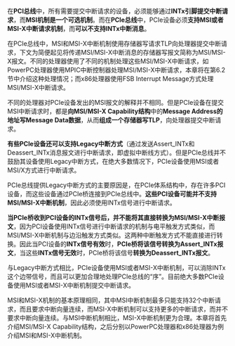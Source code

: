 在**PCI总线**中，所有需要提交中断请求的设备，必须能够通过**INTx引脚提交中断请求**，而**MSI机制是一个可选机制**。而在**PCIe总线**中，PCIe设备必须**支持MSI或者MSI-X中断请求机制**，而**可以不支持INTx中断消息**。

在PCIe总线中，MSI和MSI-X中断机制使用存储器写请求TLP向处理器提交中断请求，下文为简便起见将传递MSI/MSI-X中断消息的存储器写报文简称为MSI/MSI-X报文。不同的处理器使用了不同的机制处理这些MSI/MSI-X中断请求，如PowerPC处理器使用MPIC中断控制器处理MSI/MSI-X中断请求，本章将在第6.2节中介绍这种处理情况；而x86处理器使用FSB Interrupt Message方式处理MSI/MSI-X中断请求。

不同的处理器对PCIe设备发出的MSI报文的解释并不相同。但是PCIe设备在提交MSI中断请求时，都是**向MSI/MSI-X Capability结构**中的**Message Address的地址写Message Data数据**，从而**组成一个存储器写TLP**，向处理器提交中断请求。

**有些PCIe设备还可以支持Legacy中断方式**（通过发送Assert\_INTx和Deassert\_INTx消息报文进行中断请求，即虚拟中断线方式）。但是PCIe总线并不鼓励其设备使用Legacy中断方式，在绝大多数情况下，PCIe设备使用MSI或者MSI/X方式进行中断请求。

PCIe总线提供Legacy中断方式的主要原因是，在PCIe体系结构中，存在许多PCI设备，而这些设备通过PCIe桥连接到PCIe总线中。**这些PCI设备可能并不支持MSI/MSI-X中断机制**，因此必须使用INTx信号进行中断请求。

**当PCIe桥收到PCI设备的INTx信号后，并不能将其直接转换为MSI/MSI-X中断报文**，因为PCI设备使用INTx信号进行中断请求的机制与电平触发方式类似，而MSI/MSI-X中断机制与边沿触发方式类似。这两种中断触发方式不能直接进行转换。因此当PCI设备的**INTx信号有效**时，**PCIe桥将该信号转换为Assert\_INTx报文**，当这些**INTx信号无效**时，PCIe桥将该信号**转换为Deassert\_INTx报文**。

与Legacy中断方式相比，PCIe设备使用MSI或者MSI-X中断机制，可以消除INTx这个边带信号，而且可以更加合理地处理PCIe总线的“序”。目前绝大多数PCIe设备使用MSI或者MSI-X中断机制提交中断请求。

MSI和MSI-X机制的基本原理相同，其中MSI中断机制最多只能支持32个中断请求，而且要求中断向量连续，而MSI-X中断机制可以支持更多的中断请求，而并不要求中断向量连续。与MSI中断机制相比，MSI-X中断机制更为合理。本章将首先介绍MSI/MSI-X Capability结构，之后分别以PowerPC处理器和x86处理器为例介绍MSI和MSI-X中断机制。